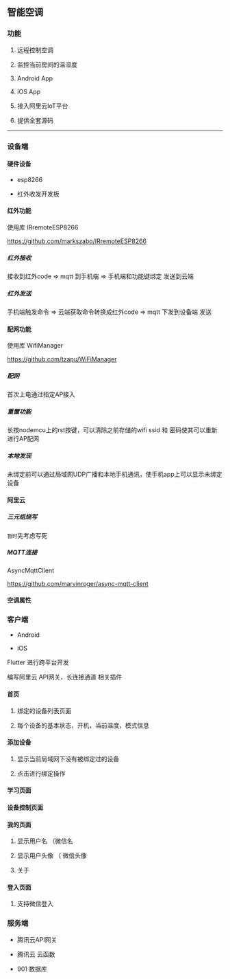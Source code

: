 ## 智能空调

### 功能

1. 远程控制空调

2. 监控当前房间的温湿度

3. Android App

4. iOS App

5. 接入阿里云IoT平台

6. 提供全套源码

---

### 设备端

#### 硬件设备

* esp8266

* 红外收发开发板  



#### 红外功能

使用库 IRremoteESP8266

https://github.com/markszabo/IRremoteESP8266



##### 红外接收

接收到红外code => mqtt 到手机端 => 手机端和功能键绑定 发送到云端



##### 红外发送

手机端触发命令 => 云端获取命令转换成红外code => mqtt 下发到设备端 发送



#### 配网功能

使用库 WifiManager

https://github.com/tzapu/WiFiManager



##### 配网

首次上电通过指定AP接入



##### 重置功能

长按nodemcu上的rst按键，可以清除之前存储的wifi ssid 和 密码使其可以重新进行AP配网



##### 本地发现

未绑定前可以通过局域网UDP广播和本地手机通讯，使手机app上可以显示未绑定设备



#### 阿里云



##### 三元组烧写

`暂时`先考虑写死



##### MQTT连接

AsyncMqttClient

https://github.com/marvinroger/async-mqtt-client

#### 空调属性



### 客户端

* Android

* iOS

Flutter 进行跨平台开发

编写阿里云 API网关，长连接通道 相关插件

#### 首页

1. 绑定的设备列表页面

2. 每个设备的基本状态，开机，当前温度，模式信息

#### 添加设备

1. 显示当前局域网下没有被绑定过的设备

2. 点击进行绑定操作

#### 学习页面

#### 设备控制页面

#### 我的页面

   1. 显示用户名 （微信名

2. 显示用户头像 （ 微信头像

3. 关于

#### 登入页面

1. 支持微信登入

### 服务端

* 腾讯云API网关

* 腾讯云 云函数

* 901 数据库
